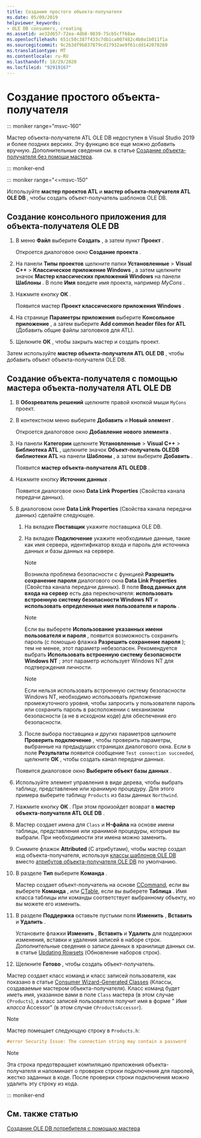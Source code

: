 ```yaml
---
title: Создание простого объекта-получателя
ms.date: 05/09/2019
helpviewer_keywords:
- OLE DB consumers, creating
ms.assetid: ae32d657-72ea-4db8-9839-75cb5cff68ae
ms.openlocfilehash: 651c50c387f433c7db1ca007482c4b0a1b011f1a
ms.sourcegitcommit: 9c2b3df9b837879cd17932ae9f61cdd142078260
ms.translationtype: MT
ms.contentlocale: ru-RU
ms.lasthandoff: 10/29/2020
ms.locfileid: "92919167"
---
```

# <a name="creating-a-simple-consumer"></a>Создание простого объекта-получателя

::: moniker range="msvc-160"

Мастер объекта-получателя ATL OLE DB недоступен в Visual Studio 2019 и более поздних версиях. Эту функцию все еще можно добавить вручную. Дополнительные сведения см. в статье [Создание объекта-получателя без помощи мастера](creating-a-consumer-without-using-a-wizard.md).

::: moniker-end

::: moniker range="<=msvc-150"

Используйте **мастер проектов ATL** и **мастер объекта-получателя ATL OLE DB** , чтобы создать объект-получатель шаблонов OLE DB.

## <a name="to-create-a-console-application-for-an-ole-db-consumer"></a>Создание консольного приложения для объекта-получателя OLE DB

1. В меню **Файл** выберите **Создать** , а затем пункт **Проект** .

   Откроется диалоговое окно **Создание проекта** .

1. На панели **Типы проектов** щелкните папки **Установленные** > **Visual C++** > **Классическое приложение Windows** , а затем щелкните значок **Мастер классических приложений Windows** на панели **Шаблоны** . В поле **Имя** введите имя проекта, например *MyCons* .

1. Нажмите кнопку **ОК** .

   Появится мастер **Проект классического приложения Windows** .

1. На странице **Параметры приложения** выберите **Консольное приложение** , а затем выберите **Add common header files for ATL** (Добавить общие файлы заголовков для ATL).

1. Щелкните **ОК** , чтобы закрыть мастер и создать проект.

Затем используйте **мастер объекта-получателя ATL OLE DB** , чтобы добавить объект объекта-получателя OLE DB.

## <a name="to-create-a-consumer-with-the-atl-ole-db-consumer-wizard"></a>Создание объекта-получателя с помощью мастера объекта-получателя ATL OLE DB

1. В **Обозреватель решений** щелкните правой кнопкой мыши `MyCons` проект.

1. В контекстном меню выберите **Добавить** и **Новый элемент** .

   Откроется диалоговое окно **Добавление нового элемента** .

1. На панели **Категории** щелкните **Установленные** > **Visual C++** > **Библиотека ATL** , щелкните значок **Объект-получатель OLEDB библиотеки ATL** на панели **Шаблоны** , а затем выберите **Добавить** .

   Появится **мастер объекта-получателя ATL OLEDB** .

1. Нажмите кнопку **Источник данных** .

   Появится диалоговое окно **Data Link Properties** (Свойства канала передачи данных).

1. В диалоговом окне **Data Link Properties** (Свойства канала передачи данных) сделайте следующее.

   1. На вкладке **Поставщик** укажите поставщика OLE DB.

   1. На вкладке **Подключение** укажите необходимые данные, такие как имя сервера, идентификатор входа и пароль для источника данных и базы данных на сервере.

      > [!NOTE]
      > Возникла проблема безопасности с функцией **Разрешить сохранение пароля** диалогового окна **Data Link Properties** (Свойства канала передачи данных). В поле **Ввод данных для входа на сервер** есть два переключателя: **использовать встроенную систему безопасности Windows NT** и **использовать определенные имя пользователя и пароль** .

      > [!NOTE]
      > Если вы выберете **Использование указанных имени пользователя и пароля** , появится возможность сохранить пароль (с помощью флажка **Разрешить сохранение пароля** ); тем не менее, этот параметр небезопасен. Рекомендуется выбрать **Использовать встроенную систему безопасности Windows NT** ; этот параметр использует Windows NT для подтверждения личности.

      > [!NOTE]
      > Если нельзя использовать встроенную систему безопасности Windows NT, необходимо использовать приложение промежуточного уровня, чтобы запросить у пользователя пароль или сохранить пароль в расположении с механизмом безопасности (а не в исходном коде) для обеспечения его безопасности.

   1. После выбора поставщика и других параметров щелкните **Проверить подключение** , чтобы проверить параметры, выбранные на предыдущих страницах диалогового окна. Если в поле **Результаты** появится сообщение `Test connection succeeded`, щелкните **ОК** , чтобы создать канал передачи данных.

   Появится диалоговое окно **Выберите объект базы данных** .

1. Используйте элемент управления в виде дерева, чтобы выбрать таблицу, представление или хранимую процедуру. Для этого примера выберите таблицу `Products` из базы данных `Northwind`.

1. Нажмите кнопку **ОК** . При этом произойдет возврат в **мастер объекта-получателя ATL OLE DB** .

1. Мастер создает имена для `Class` и **H-файла** на основе имени таблицы, представления или хранимой процедуры, которые вы выбрали. При необходимости эти имена можно заменить.

1. Снимите флажок **Attributed** (С атрибутами), чтобы мастер создал код объекта-получателя, используя [классы шаблонов OLE DB](../../data/oledb/ole-db-consumer-templates-reference.md) вместо [атрибутов объекта-получателя OLE DB](../../windows/attributes/ole-db-consumer-attributes.md) по умолчанию.

1. В разделе **Тип** выберите **Команда** .

   Мастер создает объект-получатель на основе [CCommand](../../data/oledb/ccommand-class.md), если вы выберете **Команда** , или [CTable](../../data/oledb/ctable-class.md), если вы выберете **Таблица** . Имя класса таблицы или команды соответствует выбранному объекту, но вы можете его изменить.

1. В разделе **Поддержка** оставьте пустыми поля **Изменить** , **Вставить** и **Удалить** .

   Установите флажки **Изменить** , **Вставить** и **Удалить** для поддержки изменения, вставки и удаления записей в наборе строк. Дополнительные сведения о записи данных в хранилище данных см. в статье [Updating Rowsets](../../data/oledb/updating-rowsets.md) (Обновление наборов строк).

1. Щелкните **Готово** , чтобы создать объект-получатель.

Мастер создает класс команд и класс записей пользователя, как показано в статье [Consumer Wizard-Generated Classes](../../data/oledb/consumer-wizard-generated-classes.md) (Классы, создаваемые мастером объекта-получателя). Класс команд будет иметь имя, указанное вами в поле `Class` мастера (в этом случае `CProducts`), а класс записей пользователя получит имя в форме " *Имя класса* Accessor" (в этом случае `CProductsAccessor`).

> [!NOTE]
> Мастер помещает следующую строку в `Products.h`:

```cpp
#error Security Issue: The connection string may contain a password
```

> [!NOTE]
> Эта строка предотвращает компиляцию приложения объекта-получателя и напоминает о проверке строки подключения для паролей, жестко заданных в коде. После проверки строки подключения можно удалить эту строку из кода.

::: moniker-end

## <a name="see-also"></a>См. также статью

[Создание OLE DB потребителя с помощью мастера](../../data/oledb/creating-an-ole-db-consumer-using-a-wizard.md)
